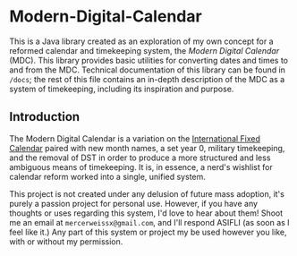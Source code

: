 # Modern-Digital-Calendar
This is a Java library created as an exploration of my own concept for a reformed calendar and timekeeping system, the _Modern Digital Calendar_ (MDC). This library provides basic utilities for converting dates and times to and from the MDC. Technical documentation of this library can be found in `/docs`; the rest of this file contains an in-depth description of the MDC as a system of timekeeping, including its inspiration and purpose.
## Introduction
The Modern Digital Calendar is a variation on the [International Fixed Calendar](https://en.wikipedia.org/wiki/International_Fixed_Calendar) paired with new month names, a set year 0, military timekeeping, and the removal of DST in order to produce a more structured and less ambiguous means of timekeeping. It is, in essence, a nerd's wishlist for calendar reform worked into a single, unified system. 

This project is not created under any delusion of future mass adoption, it's purely a passion project for personal use. However, if you have any thoughts or uses regarding this system, I'd love to hear about them! Shoot me an email at `mercerweissx@gmail.com`, and I'll respond ASIFLI (as soon as I feel like it.) Any part of this system or project my be used however you like, with or without my permission. 
